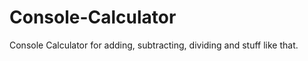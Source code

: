Console-Calculator
==================

Console Calculator for adding, subtracting, dividing and stuff like that.
